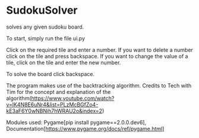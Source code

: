 # SudokuSolver
solves any given sudoku board. 

To start, simply run the file ui.py

Click on the required tile and enter a number. If you want to delete a number click on the tile and press backspace. If you want to change the
value of a tile, click on the tile and enter the new number.

To solve the board click backspace.

The program makes use of the backtracking algorithm. Credits to Tech with Tim for the concept and explanation of the algorithm(https://www.youtube.com/watch?v=lK4N8E6uNr4&list=PLzMcBGfZo4-kE3aF6Y0wNBNih7hWRAU2o&index=2)

Modules used: Pygame[pip install pygame==2.0.0.dev6], Documentation[https://www.pygame.org/docs/ref/pygame.html]
              



